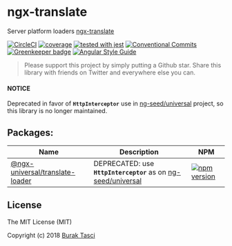 # ngx-translate
Server platform loaders [ngx-translate]

[![CircleCI](https://circleci.com/gh/fulls1z3/ngx-translate.svg?style=shield)](https://circleci.com/gh/fulls1z3/ngx-translate)
[![coverage](https://codecov.io/github/fulls1z3/ngx-translate/coverage.svg?branch=master)](https://codecov.io/gh/fulls1z3/ngx-translate)
[![tested with jest](https://img.shields.io/badge/tested_with-jest-99424f.svg)](https://github.com/facebook/jest)
[![Conventional Commits](https://img.shields.io/badge/Conventional%20Commits-1.0.0-yellow.svg)](https://conventionalcommits.org)
[![Greenkeeper badge](https://badges.greenkeeper.io/fulls1z3/ngx-translate.svg)](https://greenkeeper.io/)
[![Angular Style Guide](https://mgechev.github.io/angular2-style-guide/images/badge.svg)](https://angular.io/styleguide)

> Please support this project by simply putting a Github star. Share this library with friends on Twitter and everywhere else you can.

#### NOTICE
Deprecated in favor of **`HttpInterceptor`** use in [ng-seed/universal] project, so this library is no longer maintained.

## Packages:
Name | Description | NPM
--- | --- | ---
[@ngx-universal/translate-loader](https://github.com/fulls1z3/ngx-translate/tree/master/packages/@ngx-universal/translate-loader) | DEPRECATED: use **`HttpInterceptor`** as on [ng-seed/universal] | [![npm version](https://badge.fury.io/js/%40ngx-universal%2Ftranslate-loader.svg)](https://www.npmjs.com/package/@ngx-universal/translate-loader)

## License
The MIT License (MIT)

Copyright (c) 2018 [Burak Tasci]

[master]: https://github.com/ngx-translate/core/tree/master
[5.x.x]: https://github.com/ngx-translate/core/tree/5.x.x
[ngx-translate]: https://github.com/ngx-translate/core
[ng-seed/universal]: https://github.com/ng-seed/universal
[JetBrains]: https://www.jetbrains.com/community/opensource
[WebStorm]:   https://www.jetbrains.com/webstorm
[Burak Tasci]: https://github.com/fulls1z3
